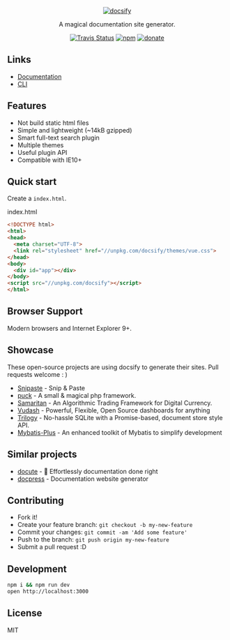 <p align="center">
  <a href="https://docsify.js.org">
    <img alt="docsify" src="./media/docsify.png">
  </a>
</p>

<p align="center">
  A magical documentation site generator.
</p>

<p align="center">
  <a href="https://travis-ci.org/QingWei-Li/docsify"><img alt="Travis Status" src="https://img.shields.io/travis/rust-lang/rust/master.svg?style=flat-square"></a>
  <a href="https://www.npmjs.com/package/docsify"><img alt="npm" src="https://img.shields.io/npm/v/docsify.svg?style=flat-square"></a>
  <a href="https://github.com/QingWei-Li/donate"><img alt="donate" src="https://img.shields.io/badge/%24-donate-ff69b4.svg?style=flat-square"></a>
</p>

## Links
- [Documentation](https://docsify.js.org)
- [CLI](https://github.com/QingWei-Li/docsify-cli)

## Features
- Not build static html files
- Simple and lightweight (~14kB gzipped)
- Smart full-text search plugin
- Multiple themes
- Useful plugin API
- Compatible with IE10+

## Quick start
Create a `index.html`.

index.html

```html
<!DOCTYPE html>
<html>
<head>
  <meta charset="UTF-8">
  <link rel="stylesheet" href="//unpkg.com/docsify/themes/vue.css">
</head>
<body>
  <div id="app"></div>
</body>
<script src="//unpkg.com/docsify"></script>
</html>
```

## Browser Support

Modern browsers and Internet Explorer 9+.

## Showcase
These open-source projects are using docsify to generate their sites. Pull requests welcome : )

- [Snipaste](https://docs.snipaste.com/) - Snip & Paste
- [puck](https://puck.zz173.com/) - A small & magical php framework.
- [Samaritan](http://samaritan.stockdb.org) - An Algorithmic Trading Framework for Digital Currency.
- [Vudash](http://vudash.github.io/vudash/) - Powerful, Flexible, Open Source dashboards for anything
- [Trilogy](http://trilogy.js.org) - No-hassle SQLite with a Promise-based, document store style API.
- [Mybatis-Plus](http://mp.baomidou.com/) - An enhanced toolkit of Mybatis to simplify development

## Similar projects
- [docute](https://github.com/egoist/docute) - 📜 Effortlessly documentation done right
- [docpress](https://github.com/docpress/docpress) - Documentation website generator

## Contributing

- Fork it!
- Create your feature branch: `git checkout -b my-new-feature`
- Commit your changes: `git commit -am 'Add some feature'`
- Push to the branch: `git push origin my-new-feature`
- Submit a pull request :D


## Development

```bash
npm i && npm run dev
open http://localhost:3000
```

## License
MIT
